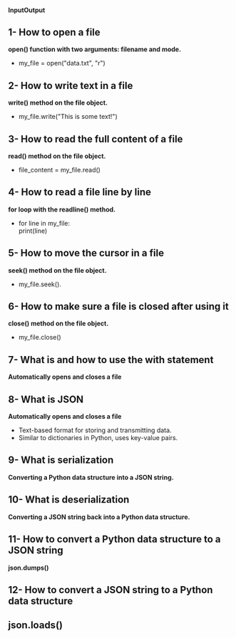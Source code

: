 #### InputOutput   
## 1- How to open a file   
**open() function with two arguments: filename and mode.**   
- my_file = open("data.txt", "r")   
## 2- How to write text in a file   
**write() method on the file object.**   
- my_file.write("This is some text!")   
## 3- How to read the full content of a file   
**read() method on the file object.**   
- file_content = my_file.read()   
## 4- How to read a file line by line   
**for loop with the readline() method.**   
- for line in my_file:   
    print(line)   
## 5- How to move the cursor in a file   
**seek() method on the file object.**   
- my_file.seek().   
## 6- How to make sure a file is closed after using it   
**close() method on the file object.**   
- my_file.close()   
## 7- What is and how to use the with statement   
**Automatically opens and closes a file**   
## 8- What is JSON   
**Automatically opens and closes a file**   
- Text-based format for storing and transmitting data.   
- Similar to dictionaries in Python, uses key-value pairs.   
## 9- What is serialization   
**Converting a Python data structure into a JSON string.**   
## 10- What is deserialization   
**Converting a JSON string back into a Python data structure.**   
## 11- How to convert a Python data structure to a JSON string   
**json.dumps()**   
## 12- How to convert a JSON string to a Python data structure   
**json.loads()**   
---   